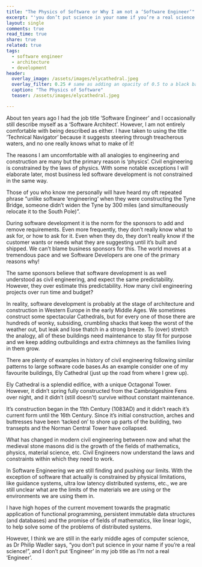 ```yaml
---
title: "The Physics of Software or Why I am not a ‘Software Engineer’"
excerpt: "'you don’t put science in your name if you’re a real science!', and I don’t put ‘Engineer’ in my job title as I’m not a real ‘Engineer’."
layout: single
comments: true
read_time: true
share: true
related: true
tags:
  - software engineer
  - architecture
  - development
header:
  overlay_image: /assets/images/elycathedral.jpeg
  overlay_filter: 0.25 # same as adding an opacity of 0.5 to a black background
  caption: "The Physics of Software"
  teaser: /assets/images/elycathedral.jpeg

---
```



About ten years ago I had the job title ‘Software Engineer’ and I occasionally still describe myself as a ‘Software Architect’. However, I am not entirely comfortable with being described as either. I have taken to using the title ‘Technical Navigator’ because it suggests steering through treacherous waters, and no one really knows what to make of it!

The reasons I am uncomfortable with all analogies to engineering and construction are many but the primary reason is ‘physics’. Civil engineering is constrained by the laws of physics. With some notable exceptions I will elaborate later, most business led software development is not constrained in the same way.

Those of you who know me personally will have heard my oft repeated phrase “unlike software ‘engineering’ when they were constructing the Tyne Bridge, someone didn’t widen the Tyne by 300 miles (and simultaneously relocate it to the South Pole)”.

During software development it is the norm for the sponsors to add and remove requirements. Even more frequently, they don’t really know what to ask for, or how to ask for it. Even when they do, they don’t really know if the customer wants or needs what they are suggesting until it’s built and shipped. We can’t blame business sponsors for this. The world moves at a tremendous pace and we Software Developers are one of the primary reasons why!

The same sponsors believe that software development is as well understood as civil engineering, and expect the same predictability. However, they over estimate this predictability. How many civil engineering projects over run time and budget?

In reality, software development is probably at the stage of architecture and construction in Western Europe in the early Middle Ages. We sometimes construct some spectacular Cathedrals, but for every one of those there are hundreds of wonky, subsiding, crumbling shacks that keep the worst of the weather out, but leak and lose thatch in a strong breeze. To (over) stretch the analogy, all of these buildings need maintenance to stay fit for purpose and we keep adding outbuildings and extra chimneys as the families living in them grow.

There are plenty of examples in history of civil engineering following similar patterns to large software code bases.As an example consider one of my favourite buildings, Ely Cathedral (just up the road from where I grew up).

Ely Cathedral is a splendid edifice, with a unique Octagonal Tower. However, it didn’t spring fully constructed from the Cambridgeshire Fens over night, and it didn’t (still doesn’t) survive without constant maintenance.

It’s construction began in the 11th Century (1083AD) and it didn’t reach it’s current form until the 16th Century. Since it’s initial construction, arches and buttresses have been ‘tacked on’ to shore up parts of the building, two transepts and the Norman Central Tower have collapsed.

What has changed in modern civil engineering between now and what the medieval stone masons did is the growth of the fields of mathematics, physics, material science, etc. Civil Engineers now understand the laws and constraints within which they need to work.

In Software Engineering we are still finding and pushing our limits. With the exception of software that actually is constrained by physical limitations, like guidance systems, ultra low latency distributed systems, etc., we are still unclear what are the limits of the materials we are using or the environments we are using them in.

I have high hopes of the current movement towards the pragmatic application of functional programming, persistent immutable data structures (and databases) and the promise of fields of mathematics, like linear logic, to help solve some of the problems of distributed systems.

However, I think we are still in the early middle ages of computer science, as Dr Philip Wadler says, “you don’t put science in your name if you’re a real science!”, and I don’t put ‘Engineer’ in my job title as I’m not a real ‘Engineer’.
